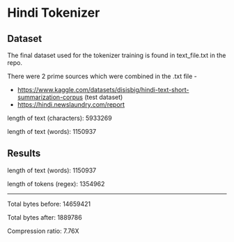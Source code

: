 # Hindi Tokenizer 

## Dataset

The final dataset used for the tokenizer training is found in text_file.txt in the repo. 

There were 2 prime sources which were combined in the .txt file - 

- https://www.kaggle.com/datasets/disisbig/hindi-text-short-summarization-corpus (test dataset)
- https://hindi.newslaundry.com/report 

length of text (characters): 5933269

length of text (words):      1150937


## Results 

length of text (words):      1150937

length of tokens (regex):    1354962

---
Total bytes before: 14659421

Total bytes after: 1889786

Compression ratio: 7.76X
